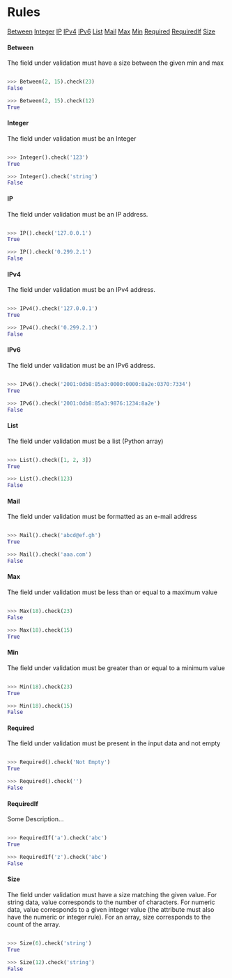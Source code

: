 # Rules

<div>
<p>
<a href="#Between">Between</a>
<a href="#Integer">Integer</a>
<a href="#IP">IP</a>
<a href="#IPv4">IPv4</a>
<a href="#IPv6">IPv6</a>
<a href="#List">List</a>
<a href="#Mail">Mail</a>
<a href="#Max">Max</a>
<a href="#Min">Min</a>
<a href="#Required">Required</a>
<a href="#RequiredIf">RequiredIf</a>
<a href="#Size">Size</a>
</p>
</div><a name="Between"/>

#### Between

The field under validation must have a size between the given min and max


```python

>>> Between(2, 15).check(23)
False

>>> Between(2, 15).check(12)
True


```
<a name="Integer"/>

#### Integer

The field under validation must be an Integer


```python

>>> Integer().check('123')
True

>>> Integer().check('string')
False


```
<a name="IP"/>

#### IP

The field under validation must be an IP address.


```python

>>> IP().check('127.0.0.1')
True

>>> IP().check('0.299.2.1')
False


```
<a name="IPv4"/>

#### IPv4

The field under validation must be an IPv4 address.


```python

>>> IPv4().check('127.0.0.1')
True

>>> IPv4().check('0.299.2.1')
False


```
<a name="IPv6"/>

#### IPv6

The field under validation must be an IPv6 address.


```python

>>> IPv6().check('2001:0db8:85a3:0000:0000:8a2e:0370:7334')
True

>>> IPv6().check('2001:0db8:85a3:9876:1234:8a2e')
False


```
<a name="List"/>

#### List

The field under validation must be a list (Python array)


```python

>>> List().check([1, 2, 3])
True

>>> List().check(123)
False


```
<a name="Mail"/>

#### Mail

The field under validation must be formatted as an e-mail address


```python

>>> Mail().check('abcd@ef.gh')
True

>>> Mail().check('aaa.com')
False


```
<a name="Max"/>

#### Max

The field under validation must be less than or equal to a maximum value


```python

>>> Max(18).check(23)
False

>>> Max(18).check(15)
True


```
<a name="Min"/>

#### Min

The field under validation must be greater than or equal to a minimum value


```python

>>> Min(18).check(23)
True

>>> Min(18).check(15)
False


```
<a name="Required"/>

#### Required

The field under validation must be present in the input data and not empty


```python

>>> Required().check('Not Empty')
True

>>> Required().check('')
False


```
<a name="RequiredIf"/>

#### RequiredIf

Some Description...


```python

>>> RequiredIf('a').check('abc')
True

>>> RequiredIf('z').check('abc')
False


```
<a name="Size"/>

#### Size

The field under validation must have a size matching the given value.
For string data, value corresponds to the number of characters.
For numeric data, value corresponds to a given integer value (the attribute must also have the numeric or integer rule).
For an array, size corresponds to the count of the array.


```python

>>> Size(6).check('string')
True

>>> Size(12).check('string')
False


```
